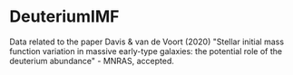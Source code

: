 # DeuteriumIMF
Data related to the paper Davis & van de Voort (2020) "Stellar initial mass function variation in massive early-type galaxies: the potential role of the deuterium abundance" - MNRAS, accepted.
